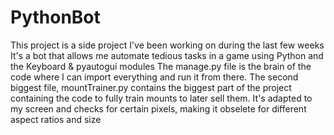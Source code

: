 # PythonBot
This project is a side project I've been working on during the last few weeks
It's a bot that allows me automate tedious tasks in a game using Python and the Keyboard & pyautogui modules
The manage.py file is the brain of the code where I can import everything and run it from there. The second biggest file, mountTrainer.py contains the biggest part of the project
containing the code to fully train mounts to later sell them. It's adapted to my screen and checks for certain pixels, making it obselete for different aspect ratios and size
